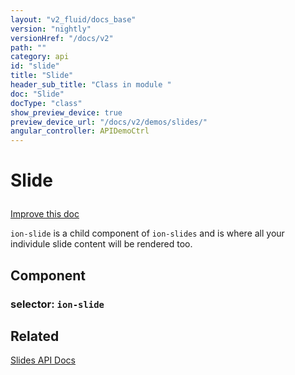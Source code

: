 ```yaml
---
layout: "v2_fluid/docs_base"
version: "nightly"
versionHref: "/docs/v2"
path: ""
category: api
id: "slide"
title: "Slide"
header_sub_title: "Class in module "
doc: "Slide"
docType: "class"
show_preview_device: true
preview_device_url: "/docs/v2/demos/slides/"
angular_controller: APIDemoCtrl 
---
```










<h1 class="api-title">


Slide






</h1>

<a class="improve-v2-docs" href='http://github.com/driftyco/ionic/edit/2.0/ionic/components/slides/slides.ts#L684'>
Improve this doc
</a>






<p><code>ion-slide</code> is a child component of <code>ion-slides</code> and is where all your individule slide content will be rendered too.</p>


<h2>Component</h2>
<h3>selector: <code>ion-slide</code></h3>
<!-- @usage tag -->


<!-- @property tags -->



<!-- instance methods on the class --><!-- related link -->

<h2>Related</h2>

<a href='/docs/v2/api/components/slides/Slides/'>Slides API Docs</a><!-- end content block -->


<!-- end body block -->

